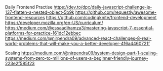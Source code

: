 Daily Frontend Practise 
https://dev.to/dpc/daily-javascript-challenge-js-137-flatten-a-nested-object-5b9k
https://github.com/requestly/awesome-frontend-resources
https://github.com/codingknite/frontend-development
https://developer.mozilla.org/en-US/curriculum/
https://medium.com/@essaadihamza3/mastering-javascript-7-essential-platforms-for-practice-161dc12ebbec
https://medium.com/@nirpendra09/advanced-react-challenges-8-real-world-problems-that-will-make-you-a-better-developer-416a4460721f



Scaling
https://medium.com/@nirpendra09/system-design-part-1-scaling-systems-from-zero-to-millions-of-users-a-beginner-friendly-journey-223e2f585f23